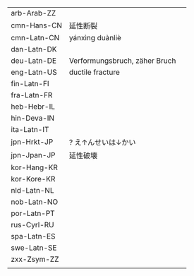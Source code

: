 | | | |
|-|-|-|
| arb-Arab-ZZ |  |  |
| cmn-Hans-CN | 延性断裂 |  |
| cmn-Latn-CN | yánxìng duànliè |  |
| dan-Latn-DK |  |  |
| deu-Latn-DE | Verformungsbruch, zäher Bruch |  |
| eng-Latn-US | ductile fracture |  |
| fin-Latn-FI |  |  |
| fra-Latn-FR |  |  |
| heb-Hebr-IL |  |  |
| hin-Deva-IN |  |  |
| ita-Latn-IT |  |  |
| jpn-Hrkt-JP | ? え↑んせいは↓かい |  |
| jpn-Jpan-JP | 延性破壊 |  |
| kor-Hang-KR |  |  |
| kor-Kore-KR |  |  |
| nld-Latn-NL |  |  |
| nob-Latn-NO |  |  |
| por-Latn-PT |  |  |
| rus-Cyrl-RU |  |  |
| spa-Latn-ES |  |  |
| swe-Latn-SE |  |  |
| zxx-Zsym-ZZ |  |  |
|  |  |  |
